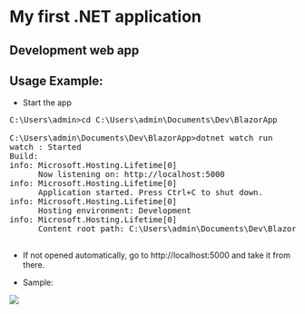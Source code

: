 # My first .NET application

Development web app
---

Usage Example:
---    

- Start the app

<pre>
C:\Users\admin>cd C:\Users\admin\Documents\Dev\BlazorApp

C:\Users\admin\Documents\Dev\BlazorApp>dotnet watch run
watch : Started
Build:
info: Microsoft.Hosting.Lifetime[0]
      Now listening on: http://localhost:5000
info: Microsoft.Hosting.Lifetime[0]
      Application started. Press Ctrl+C to shut down.
info: Microsoft.Hosting.Lifetime[0]
      Hosting environment: Development
info: Microsoft.Hosting.Lifetime[0]
      Content root path: C:\Users\admin\Documents\Dev\BlazorApp

</pre>

- If not opened automatically, go to http://localhost:5000 and take it from there.

- Sample:

![](https://raw.githubusercontent.com/swifty94/FirstBlazorApp/master/Sample/sample.png)